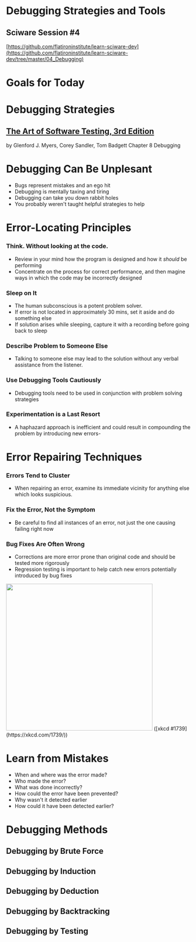 # Debugging Strategies and Tools

## Sciware Session #4

[https://github.com/flatironinstitute/learn-sciware-dev](https://github.com/flatironinstitute/learn-sciware-dev/tree/master/04_Debugging)

# Goals for Today

# Debugging Strategies

## [The Art of Software Testing, 3rd Edition](https://www.amazon.com/Art-Software-Testing-Glenford-Myers-dp-1118031962/dp/1118031962)

by Glenford J. Myers, Corey Sandler, Tom Badgett
Chapter 8 Debugging

# Debugging Can Be Unplesant

- Bugs represent mistakes and an ego hit
- Debugging is mentally taxing and tiring
- Debugging can take you down rabbit holes
- You probably weren't taught helpful strategies to help

# Error-Locating Principles

### Think. Without looking at the code.

- Review in your mind how the program is designed and how it _should_ be performing
- Concentrate on the process for correct performance, and then magine ways in which the code may be incorrectly designed

### Sleep on It

- The human subconscious is a potent problem solver.
- If error is not located in approximately 30 mins, set it aside and do something else
- If solution arises while sleeping, capture it with a recording before going back to sleep

### Describe Problem to Someone Else

- Talking to someone else may lead to the solution without any verbal assistance from the listener.

### Use Debugging Tools Cautiously

- Debugging tools need to be used in conjunction with problem solving strategies

### Experimentation is a Last Resort

- A haphazard approach is inefficient and could result in compounding the problem by introducing new errors-

# Error Repairing Techniques

### Errors Tend to Cluster

- When repairing an error, examine its immediate vicinity for anything else which looks suspicious.

### Fix the Error, Not the Symptom

- Be careful to find all instances of an error, not just the one causing failing right now

### Bug Fixes Are Often Wrong

- Corrections are more error prone than original code and should be tested more rigorously
- Regression testing is important to help catch new errors potentially introduced by bug fixes

<img src='https://imgs.xkcd.com/comics/fixing_problems.png' height='400'>
([xkcd #1739](https://xkcd.com/1739/))

# Learn from Mistakes

- When and where was the error made?
- Who made the error?
- What was done incorrectly?
- How could the error have been prevented?
- Why wasn't it detected earlier
- How could it have been detected earlier?

# Debugging Methods

## Debugging by Brute Force

## Debugging by Induction

## Debugging by Deduction

## Debugging by Backtracking

## Debugging by Testing
